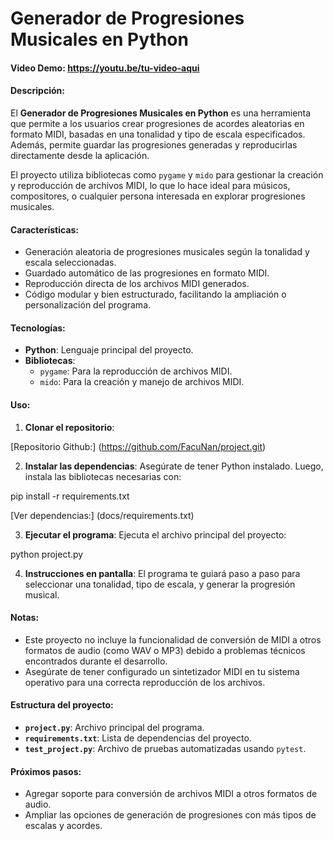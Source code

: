 # Generador de Progresiones Musicales en Python

#### Video Demo: https://youtu.be/tu-video-aqui

#### Descripción:
El **Generador de Progresiones Musicales en Python** es una herramienta que permite a los usuarios crear progresiones de acordes aleatorias en formato MIDI, basadas en una tonalidad y tipo de escala especificados. Además, permite guardar las progresiones generadas y reproducirlas directamente desde la aplicación.

El proyecto utiliza bibliotecas como `pygame` y `mido` para gestionar la creación y reproducción de archivos MIDI, lo que lo hace ideal para músicos, compositores, o cualquier persona interesada en explorar progresiones musicales.

#### Características:
- Generación aleatoria de progresiones musicales según la tonalidad y escala seleccionadas.
- Guardado automático de las progresiones en formato MIDI.
- Reproducción directa de los archivos MIDI generados.
- Código modular y bien estructurado, facilitando la ampliación o personalización del programa.

#### Tecnologías:
- **Python**: Lenguaje principal del proyecto.
- **Bibliotecas**:
  - `pygame`: Para la reproducción de archivos MIDI.
  - `mido`: Para la creación y manejo de archivos MIDI.

#### Uso:
1. **Clonar el repositorio**:

[Repositorio Github:] (https://github.com/FacuNan/project.git)

2. **Instalar las dependencias**:
Asegúrate de tener Python instalado. Luego, instala las bibliotecas necesarias con:

pip install -r requirements.txt

[Ver dependencias:] (docs/requirements.txt)

3. **Ejecutar el programa**:
Ejecuta el archivo principal del proyecto:

python project.py

4. **Instrucciones en pantalla**:
El programa te guiará paso a paso para seleccionar una tonalidad, tipo de escala, y generar la progresión musical.

#### Notas:
- Este proyecto no incluye la funcionalidad de conversión de MIDI a otros formatos de audio (como WAV o MP3) debido a problemas técnicos encontrados durante el desarrollo.
- Asegúrate de tener configurado un sintetizador MIDI en tu sistema operativo para una correcta reproducción de los archivos.

#### Estructura del proyecto:
- **`project.py`**: Archivo principal del programa.
- **`requirements.txt`**: Lista de dependencias del proyecto.
- **`test_project.py`**: Archivo de pruebas automatizadas usando `pytest`.

#### Próximos pasos:
- Agregar soporte para conversión de archivos MIDI a otros formatos de audio.
- Ampliar las opciones de generación de progresiones con más tipos de escalas y acordes.




